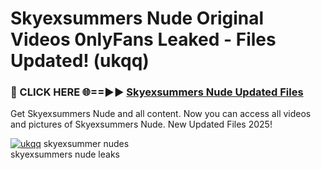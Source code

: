 # Skyexsummers Nude Original Videos 0nlyFans Leaked - Files Updated! (ukqq)

<h3>🔴 CLICK HERE 🌐==►► <a href="https://tinyurl.com/52m3yx9h" rel="nofollow">Skyexsummers Nude Updated Files</a></h3>

Get Skyexsummers Nude and all content. Now you can access all videos and pictures of Skyexsummers Nude. New Updated Files 2025!

[![ukqq](https://i.imgur.com/TnHtlc8.gif)](https://tinyurl.com/52m3yx9h)
skyexsummer nudes<br>
skyexsummers nude leaks